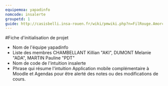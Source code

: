 ```yaml
---
equipemoa: yapadinfo
nomcode: insalerte
groupetd: 1
guide: http://casisbelli.insa-rouen.fr/wiki/pmwiki.php?n=FilRouge.AmorcerProjet
---
```

#Fiche d'initialisation de projet

- Nom de l'équipe yapadinfo
- Liste des membres CHAMBELLANT Killian "AKI", 
                    DUMONT Melanie "ADA", 
                    MARTIN Pauline "PDT"
- Nom de code de l'intuition insalerte
- Phrase qui résume l'intuition Application mobile complémentaire à Moodle et Agendas pour être alerté des notes ou des modifications de cours.
